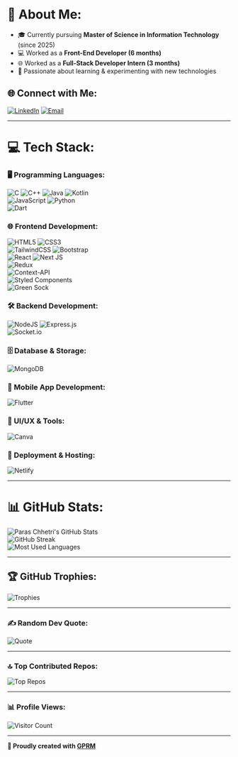 # 💫 About Me:
- 🎓 Currently pursuing **Master of Science in Information Technology** (since 2025)  
- 💻 Worked as a **Front-End Developer (6 months)**  
- 🌐 Worked as a **Full-Stack Developer Intern (3 months)**  
- 🚀 Passionate about learning & experimenting with new technologies  

## 🌐 Connect with Me:
[![LinkedIn](https://img.shields.io/badge/LinkedIn-%230077B5.svg?style=for-the-badge&logo=linkedin&logoColor=white)](https://linkedin.com/in/paras-chhetri-236b33215) 
[![Email](https://img.shields.io/badge/Email-D14836?style=for-the-badge&logo=gmail&logoColor=white)](mailto:paraschhetri477@gmail.com)  

---

# 💻 Tech Stack:

### 🖥️ Programming Languages:
![C](https://img.shields.io/badge/c-%2300599C.svg?style=for-the-badge&logo=c&logoColor=white) 
![C++](https://img.shields.io/badge/c++-%2300599C.svg?style=for-the-badge&logo=c%2B%2B&logoColor=white) 
![Java](https://img.shields.io/badge/java-%23ED8B00.svg?style=for-the-badge&logo=openjdk&logoColor=white) 
![Kotlin](https://img.shields.io/badge/kotlin-%237F52FF.svg?style=for-the-badge&logo=kotlin&logoColor=white)  
![JavaScript](https://img.shields.io/badge/javascript-%23323330.svg?style=for-the-badge&logo=javascript&logoColor=%23F7DF1E) 
![Python](https://img.shields.io/badge/python-3670A0?style=for-the-badge&logo=python&logoColor=ffdd54)  
![Dart](https://img.shields.io/badge/dart-%230175C2.svg?style=for-the-badge&logo=dart&logoColor=white)  

### 🌐 Frontend Development:
![HTML5](https://img.shields.io/badge/html5-%23E34F26.svg?style=for-the-badge&logo=html5&logoColor=white) 
![CSS3](https://img.shields.io/badge/css3-%231572B6.svg?style=for-the-badge&logo=css3&logoColor=white)  
![TailwindCSS](https://img.shields.io/badge/tailwindcss-%2338B2AC.svg?style=for-the-badge&logo=tailwind-css&logoColor=white) 
![Bootstrap](https://img.shields.io/badge/bootstrap-%238511FA.svg?style=for-the-badge&logo=bootstrap&logoColor=white)  
![React](https://img.shields.io/badge/react-%2320232a.svg?style=for-the-badge&logo=react&logoColor=%2361DAFB) 
![Next JS](https://img.shields.io/badge/Next-black?style=for-the-badge&logo=next.js&logoColor=white)  
![Redux](https://img.shields.io/badge/redux-%23593d88.svg?style=for-the-badge&logo=redux&logoColor=white)  
![Context-API](https://img.shields.io/badge/Context--Api-000000?style=for-the-badge&logo=react)  
![Styled Components](https://img.shields.io/badge/styled--components-DB7093?style=for-the-badge&logo=styled-components&logoColor=white)  
![Green Sock](https://img.shields.io/badge/green%20sock-88CE02?style=for-the-badge&logo=greensock&logoColor=white)  

### 🛠️ Backend Development:
![NodeJS](https://img.shields.io/badge/node.js-6DA55F?style=for-the-badge&logo=node.js&logoColor=white) 
![Express.js](https://img.shields.io/badge/express.js-%23404d59.svg?style=for-the-badge&logo=express&logoColor=%2361DAFB)  
![Socket.io](https://img.shields.io/badge/Socket.io-black?style=for-the-badge&logo=socket.io&badgeColor=010101)  

### 🗄️ Database & Storage:
![MongoDB](https://img.shields.io/badge/MongoDB-%234ea94b.svg?style=for-the-badge&logo=mongodb&logoColor=white)  

### 📱 Mobile App Development:
![Flutter](https://img.shields.io/badge/Flutter-%2302569B.svg?style=for-the-badge&logo=Flutter&logoColor=white)  

### 🎨 UI/UX & Tools:
![Canva](https://img.shields.io/badge/Canva-%2300C4CC.svg?style=for-the-badge&logo=Canva&logoColor=white)  

### 🚀 Deployment & Hosting:
![Netlify](https://img.shields.io/badge/netlify-%23000000.svg?style=for-the-badge&logo=netlify&logoColor=#00C7B7)  

---

# 📊 GitHub Stats:
![Paras Chhetri's GitHub Stats](https://github-readme-stats.vercel.app/api?username=ParasChhetri&theme=dracula&hide_border=false&include_all_commits=true&count_private=true)  
![GitHub Streak](https://github-readme-streak-stats.herokuapp.com/?user=ParasChhetri&theme=dracula&hide_border=false)  
![Most Used Languages](https://github-readme-stats.vercel.app/api/top-langs/?username=ParasChhetri&theme=dracula&hide_border=false&include_all_commits=true&count_private=true&layout=compact)  

---

## 🏆 GitHub Trophies:
![Trophies](https://github-profile-trophy.vercel.app/?username=ParasChhetri&theme=dracula&no-frame=false&no-bg=false&margin-w=4)  

---

### ✍️ Random Dev Quote:
![Quote](https://quotes-github-readme.vercel.app/api?type=horizontal&theme=radical)  

---

### 🔝 Top Contributed Repos:
![Top Repos](https://github-contributor-stats.vercel.app/api?username=ParasChhetri&limit=5&theme=dracula&combine_all_yearly_contributions=true)  

---

### 📊 Profile Views:
![Visitor Count](https://visitcount.itsvg.in/api?id=ParasChhetri&icon=0&color=0)  

---

**🚀 Proudly created with [GPRM](https://gprm.itsvg.in)**  
